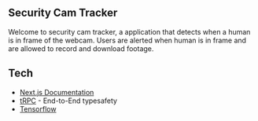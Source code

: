 ## Security Cam Tracker

Welcome to security cam tracker, a application that detects when a human is in frame of the webcam. Users are alerted when human is in frame and are allowed to record and download footage.

## Tech

- [Next.js Documentation](https://nextjs.org/docs)
- [tRPC](https://trpc.io/) - End-to-End typesafety
- [Tensorflow](https://www.tensorflow.org/)
